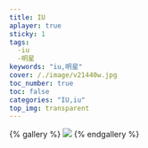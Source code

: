 ```yaml
---
title: IU
aplayer: true
sticky: 1
tags:
  -iu
  -明星
keywords: "iu,明星"  
cover: /./image/v21440w.jpg
toc_number: true
toc: false
categories: "IU,iu"
top_img: transparent
---
```




{% gallery  %}
![](http://xiaozhidage.gitee.io/image_treasure-house/IU/1345249383.jpeg)
{% endgallery %}

